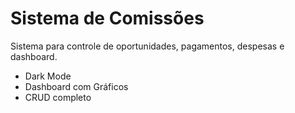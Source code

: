 # Sistema de Comissões
Sistema para controle de oportunidades, pagamentos, despesas e dashboard.
- Dark Mode
- Dashboard com Gráficos
- CRUD completo

